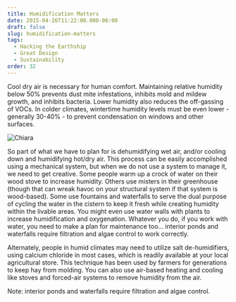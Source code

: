 ```yaml
---
title: Humidification Matters
date: 2015-04-26T11:22:00.000-06:00
draft: false
slug: humidification-matters
tags:
  - Hacking the Earthship
  - Great Design
  - Sustainability
order: 32
---
```


Cool dry air is necessary for human comfort. Maintaining relative humidity below 50% prevents dust mite infestations, inhibits mold and mildew growth, and inhibits bacteria. Lower humidity also reduces the off-gassing of VOCs. In colder climates, wintertime humidity levels must be even lower - generally 30-40% - to prevent condensation on windows and other surfaces.

![Chiara](/images/blog/legacy/Chiara%252520%252528114%252529%25255B4%25255D.jpg)

So part of what we have to plan for is dehumidifying wet air, and/or cooling down and humidifying hot/dry air. This process can be easily accomplished using a mechanical system, but when we do not use a system to manage it, we need to get creative. Some people warm up a crock of water on their wood stove to increase humidity. Others use misters in their greenhouse (though that can wreak havoc on your structural system if that system is wood-based). Some use fountains and waterfalls to serve the dual purpose of cycling the water in the cistern to keep it fresh while creating humidity within the livable areas. You might even use water walls with plants to increase humidification and oxygenation. Whatever you do, if you work with water, you need to make a plan for maintenance too… interior ponds and waterfalls require filtration and algae control to work correctly.

Alternately, people in humid climates may need to utilize salt de-humidifiers, using calcium chloride in most cases, which is readily available at your local agricultural store. This technique has been used by farmers for generations to keep hay from molding. You can also use air-based heating and cooling like stoves and forced-air systems to remove humidity from the air.

Note: interior ponds and waterfalls require filtration and algae control.
